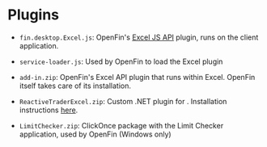 # Plugins

- `fin.desktop.Excel.js`: OpenFin's [Excel JS API](https://github.com/openfin/excel-api-example/) plugin, runs on the client application.

- `service-loader.js`: Used by OpenFin to load the Excel plugin

- `add-in.zip`: OpenFin's Excel API plugin that runs within Excel. OpenFin itself takes care of its installation.

- `ReactiveTraderExcel.zip`: Custom .NET plugin for . Installation instructions [here](../../../../docs/setup/reactive-trader-excel.md).

- `LimitChecker.zip`: ClickOnce package with the Limit Checker application, used by OpenFin (Windows only)
